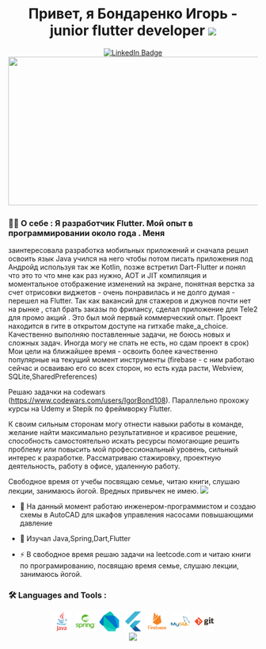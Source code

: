 <h1 align="center">
  Привет, я Бондаренко Игорь - junior flutter developer
  <img src="https://media.giphy.com/media/IukQzorbDfxacf49tr/giphy.gif" width="30px"/>
</h1>
<div id="badges" align="center">
  <a href="https://t.me/PGd_108">
    <img src="https://img.shields.io/badge/Telegram-blue?style=for-the-badge&logo=telegram&logoColor=white" alt="LinkedIn Badge"/>
  </a>
 </div>
    <div id="header" align="center">
  <img src="https://media.giphy.com/media/dWesBcTLavkZuG35MI/giphy.gif" width="600" height="300"/>
</div>

### :man_technologist: О себе : Я разработчик Flutter. Мой опыт в программировании около года . Меня
заинтересовала разработка мобильных приложений и сначала решил освоить язык Java учился на него чтобы потом писать приложения под Андройд используя так же Kotlin, позже встретил Dart-Flutter и понял что это то что мне как раз нужно, AOT и JIT компиляция и моментальное отображение изменений на экране, понятная верстка за счет отрисовки виджетов - очень понравилась и не долго думая - перешел на Flutter.
Так как вакансий для стажеров и джунов почти нет на рынке , стал брать заказы по фрилансу, сделал приложение для Tele2 для промо акций . Это был мой первый коммерческий опыт. Проект находится в гите в открытом доступе на гитхабе make_a_choice.
Качественно выполняю поставленные задачи, не боюсь новых и сложных задач. Иногда могу не спать не есть, но сдам проект в срок)
Мои цели на ближайшее время - освоить более качественно популярные на текущий момент инструменты 
(firebase - с ним работаю сейчас и осваиваю его со всех сторон, но есть куда расти,
Webview, SQLite,SharedPreferences)

Решаю задачки на codewars (https://www.codewars.com/users/IgorBond108).
Параллельно прохожу курсы на Udemy и Stepik по фреймворку Flutter.

К своим сильным сторонам могу отнести навыки работы в команде, желание найти
максимально результативное и красивое решение, способность самостоятельно искать
ресурсы помогающие решить проблему или повысить мой профессиональный уровень,
сильный интерес к разработке.
Рассматриваю стажировку, проектную деятельность, работу в офисе, удаленную работу.

Свободное время от учебы посвящаю семье, читаю книги, слушаю лекции, занимаюсь йогой. Вредных привычек не имею.
<img src="https://media.giphy.com/media/WUlplcMpOCEmTGBtBW/giphy.gif" width="30">

- :telescope: На данный момент работаю инженером-программистом и создаю схемы в AutoCAD для шкафов управления насосами повышающими давление

- :seedling: Изучал Java,Spring,Dart,Flutter

- :zap: В свободное время решаю задачи на leetcode.com и читаю книги по програмированию, посвящаю время семье, слушаю лекции, занимаюсь йогой. 

### :hammer_and_wrench: Languages and Tools :
<div align="center">
  <img src="https://github.com/devicons/devicon/blob/master/icons/java/java-original-wordmark.svg" title="Java" alt="Java" width="40" height="40"/>&nbsp;
    <img src="https://github.com/devicons/devicon/blob/master/icons/spring/spring-original-wordmark.svg" title="Spring" alt="Spring" width="40" height="40"/>&nbsp;
  <img src="https://github.com/devicons/devicon/blob/master/icons/dart/dart-original.svg" title="Dart" alt="Dart" width="40" height="40"/>&nbsp;
  <img src="https://github.com/devicons/devicon/blob/master/icons/flutter/flutter-original.svg" title="Flutter" alt="Flutter" width="40" height="40"/>&nbsp;
  <img src="https://github.com/devicons/devicon/blob/master/icons/firebase/firebase-plain-wordmark.svg" title="Firebase" alt="Firebase" width="40" height="40"/>&nbsp;
  <img src="https://github.com/devicons/devicon/blob/master/icons/mysql/mysql-original-wordmark.svg" title="MySQL"  alt="MySQL" width="40" height="40"/>&nbsp;
  <img src="https://github.com/devicons/devicon/blob/master/icons/git/git-original-wordmark.svg" title="Git" **alt="Git" width="40" height="40"/>
</div>


<div id="header" align="center">
  <img src="https://media.giphy.com/media/v1.Y2lkPTc5MGI3NjExNGQ5ZDkzYWJmMGUyMjZhNTk1NzljOTdiNDVmZGU3ZGFkZjBiMzRjNiZlcD12MV9pbnRlcm5hbF9naWZzX2dpZklkJmN0PXM/xBTSwCTFkgfcdTjHMz/giphy.gif" width="100"/>
</div>
<div align="center">
<img src="https://komarev.com/ghpvc/?username=IgorBond108&style=flat-square&color=blue" alt=""/>
  </div>
  <div align="center">
  
